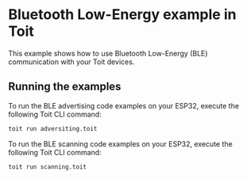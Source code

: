# Bluetooth Low-Energy example in Toit

This example shows how to use Bluetooth Low-Energy (BLE) communication with your Toit devices.

## Running the examples

To run the BLE advertising code examples on your ESP32, execute the following Toit CLI command:

```bash
toit run adversiting.toit
```

To run the BLE scanning code examples on your ESP32, execute the following Toit CLI command:

```bash
toit run scanning.toit
```
